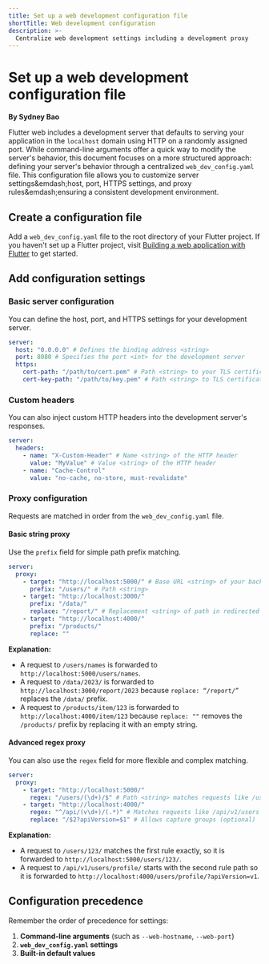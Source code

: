 ```yaml
---
title: Set up a web development configuration file
shortTitle: Web development configuration
description: >-
  Centralize web development settings including a development proxy
---
```


# Set up a web development configuration file
**By Sydney Bao**

Flutter web includes a development server that defaults to
serving your application in the `localhost` domain using HTTP
on a randomly assigned port. While command-line arguments offer
a quick way to modify the server's behavior,
this document focuses on a more structured approach:
defining your server's behavior through a centralized `web_dev_config.yaml` file.
This configuration file allows you to
customize server settings&emdash;host, port, HTTPS settings, and
proxy rules&emdash;ensuring a consistent development environment.

## Create a configuration file

Add a `web_dev_config.yaml` file to the root directory of your Flutter project.
If you haven't set up a Flutter project,
visit [Building a web application with Flutter][] to get started.

[Building a web application with Flutter]: /platform-integration/web/building

## Add configuration settings

### Basic server configuration

You can define the host, port, and HTTPS settings for your development server.

```yaml title="web_dev_config.yaml"
server:
  host: "0.0.0.0" # Defines the binding address <string>
  port: 8080 # Specifies the port <int> for the development server
  https:
    cert-path: "/path/to/cert.pem" # Path <string> to your TLS certificate
    cert-key-path: "/path/to/key.pem" # Path <string> to TLS certificate key
```

### Custom headers

You can also inject custom HTTP headers into the development server's responses.

```yaml title="web_dev_config.yaml"
server:
  headers:
    - name: "X-Custom-Header" # Name <string> of the HTTP header
      value: "MyValue" # Value <string> of the HTTP header
    - name: "Cache-Control"
      value: "no-cache, no-store, must-revalidate"
```

### Proxy configuration

Requests are matched in order from the `web_dev_config.yaml` file.

#### Basic string proxy

Use the `prefix` field for simple path prefix matching.

```yaml title="web_dev_config.yaml"
server:
  proxy:
    - target: "http://localhost:5000/" # Base URL <string> of your backend
      prefix: "/users/" # Path <string>
    - target: "http://localhost:3000/"
      prefix: "/data/"
      replace: "/report/" # Replacement <string> of path in redirected URL (optional)
    - target: "http://localhost:4000/"
      prefix: "/products/"
      replace: ""
```

**Explanation:**

*   A request to `/users/names` is
    forwarded to `http://localhost:5000/users/names`.
*   A request to `/data/2023/` is
    forwarded to `http://localhost:3000/report/2023`
    because `replace: “/report/”` replaces the `/data/` prefix.
*   A request to `/products/item/123` is
    forwarded to `http://localhost:4000/item/123` because `replace: ""`
    removes the `/products/` prefix by replacing it with an empty string.

#### Advanced regex proxy

You can also use the `regex` field for more flexible and complex matching.

```yaml title="web_dev_config.yaml"
server:
  proxy:
    - target: "http://localhost:5000/"
      regex: "/users/(\d+)/$" # Path <string> matches requests like /users/123/
    - target: "http://localhost:4000/"
      regex: "^/api/(v\d+)/(.*)" # Matches requests like /api/v1/users
      replace: "/$2?apiVersion=$1" # Allows capture groups (optional)
```

**Explanation:**

*   A request to `/users/123/` matches the first rule exactly,
    so it is forwarded to `http://localhost:5000/users/123/`.
*   A request to `/api/v1/users/profile/` starts with the second rule path
    so it is forwarded to `http://localhost:4000/users/profile/?apiVersion=v1`.

## Configuration precedence

Remember the order of precedence for settings:

1. **Command-line arguments** (such as `--web-hostname`, `--web-port`)
2. **`web_dev_config.yaml` settings**
3. **Built-in default values**
